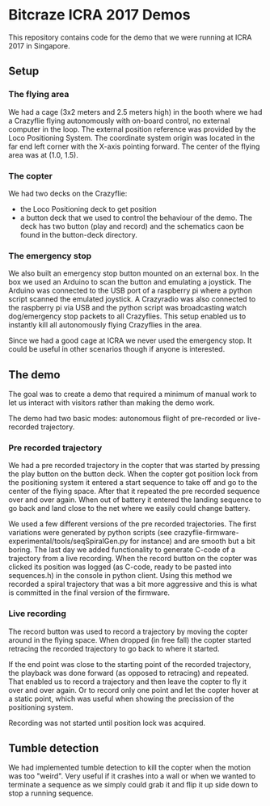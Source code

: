 # Bitcraze ICRA 2017 Demos

This repository contains code for the demo that we were running at ICRA 2017
in Singapore.

## Setup

### The flying area

We had a cage (3x2 meters and 2.5 meters high) in the booth where we had a Crazyflie flying 
autonomously with on-board control, no external computer in the loop. The 
external position reference was provided by the Loco Positioning System.
The coordinate system origin was located in the far end left corner with the 
X-axis pointing forward. The center of the flying area was at (1.0, 1.5).

### The copter

We had two decks on the Crazyflie: 
* the Loco Positioning deck to get position
* a button deck that we used to control the behaviour of the demo. The deck has
two button (play and record) and the schematics caon be found in the button-deck
directory.

### The emergency stop

We also built an emergency stop button mounted on an external box. In the box
we used an Arduino to scan the button and emulating a joystick. The Arduino was
connected to the USB port of a raspberry pi where a python script scanned the 
emulated joystick. A Crazyradio was also connected to the raspberry pi via USB
and the python script was broadcasting watch dog/emergency stop packets to all
Crazyflies. This setup enabled us to instantly kill all autonomously flying 
Crazyflies in the area. 

Since we had a good cage at ICRA we never used the emergency stop. It could
be useful in other scenarios though if anyone is interested.

## The demo

The goal was to create a demo that required a minimum of manual work to let us
interact with visitors rather than making the demo work.

The demo had two basic modes: autonomous flight of pre-recorded or live-recorded
trajectory. 

### Pre recorded trajectory

We had a pre recorded trajectory in the copter that was started by pressing the
play button on the button deck. When the copter got position lock from the 
positioning system it entered a start sequence to take off and go to the center
of the flying space. After that it repeated the pre recorded sequence over and 
over again. When out of battery it entered the landing sequence to go back and 
land close to the net where we easily could change battery.

We used a few different versions of the pre recorded trajectories. The first 
variations were generated by python scripts (see crazyflie-firmware-experimental/tools/seqSpiralGen.py
for instance) and are smooth but a bit boring. 
The last day we added functionality to generate C-code of a trajectory from a 
live recording. When the record button on the copter was clicked its position 
was logged (as C-code, ready to be pasted into sequences.h) in the console in
python client. Using this method we recorded a spiral trajectory that was a
bit more aggressive and this is what is committed in the final version of the
firmware.

### Live recording

The record button was used to record a trajectory by moving the copter around
in the flying space. When dropped (in free fall) the copter started retracing
the recorded trajectory to go back to where it started.

If the end point was close to the starting point of the recorded trajectory, 
the playback was done forward (as opposed to retracing) and repeated. That 
enabled us to record a trajectory and then leave the copter to fly it over
and over again. Or to record only one point and let the copter hover at a static
point, which was useful when showing the precission of the positioning system.

Recording was not started until position lock was acquired.

## Tumble detection

We had implemented tumble detection to kill the copter when the motion was 
too "weird". Very useful if it crashes into a wall or when we wanted to terminate
a sequence as we simply could grab it and flip it up side down to stop a running 
sequence.

